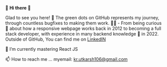 👋 **Hi there** 👋

Glad to see you here! 🤩
The green dots on GitHub represents my journey, through countless bugfixes to making them work. 🏃‍♂️ - From being curious 🤔 about how a responsive webpage works back in 2012 to becoming a full stack developer, with experience in many backend knowledge 🎯 in 2022. Outside of GitHub, You can find me on [LinkedIN](https://www.linkedin.com/in/kumar-utkarsh-19538b133/) 
 
 🌱 I’m currently mastering React JS
 
 📫 How to reach me ... myemail: kr.utkarsh106@gmail.com

<!---
RedBaronKU/RedBaronKU is a ✨ special ✨ repository because its `README.md` (this file) appears on your GitHub profile.
You can click the Preview link to take a look at your changes.
--->

